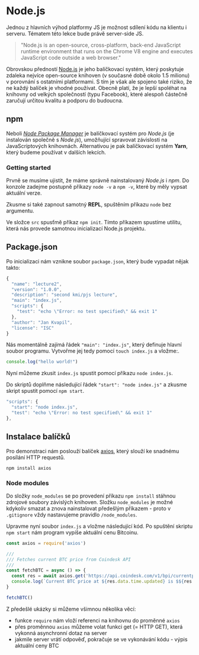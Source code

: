 # Node.js

Jednou z hlavních výhod platformy JS je možnost sdílení kódu na klientu i serveru. Tématem této lekce bude právě server-side JS.

> "Node.js is an open-source, cross-platform, back-end JavaScript runtime environment that runs on the Chrome V8 engine and executes JavaScript code outside a web browser."

Obrovskou předností [Node.js](https://nodejs.org/en/) je jeho balíčkovací systém, který poskytuje zdaleka nejvíce open-source knihoven (v současné době okolo 1.5 milionu) v porovnání s ostatními platformami. S tím je však ale spojeno také riziko, že ne každý balíček je vhodné používat. Obecně platí, že je lepší spoléhat na knihovny od velkých společností (typu Facebook), které alespoň částečně zaručují určitou kvalitu a podporu do budoucna.

## npm

Neboli [*Node Package Manager*](https://www.npmjs.com/) je balíčkovací systém pro *Node.js* (je instalován společně s *Node.js*), umožňující spravovat závislosti na JavaScriptových knihovnách. Alternativou je pak balíčkovací systém **Yarn**, který budeme používat v dalších lekcích.

### Getting started

Prvně se musíme ujistit, že máme správně nainstalovaný *Node.js* i *npm*. Do konzole zadejme postupně příkazy `node -v` a `npm -v`, které by měly vypsat aktuální verze.

Zkusme si také zapnout samotný **REPL**, spuštěním příkazu `node` bez argumentu.

Ve složce `src` spusťmě příkaz `npm init`. Tímto příkazem spustíme utilitu, která nás provede samotnou inicializací Node.js projektu.

## Package.json

Po inicializaci nám vznikne soubor `package.json`, který bude vypadat nějak takto:

```javascript
{
  "name": "lecture2",
  "version": "1.0.0",
  "description": "second kmi/pjs lecture",
  "main": "index.js",
  "scripts": {
    "test": "echo \"Error: no test specified\" && exit 1"
  },
  "author": "Jan Kvapil",
  "license": "ISC"
}
```

Nás momentálně zajímá řádek `"main": "index.js"`, který definuje hlavní soubor programu. Vytvořme jej tedy pomocí `touch index.js` a vložme:.

```javascript
console.log("hello world!")
```

Nyní můžeme zkusit `index.js` spustit pomocí příkazu `node index.js`.

Do skriptů doplňme následující řádek `"start": "node index.js"` a zkusme skript spustit pomocí `npm start`.

```javascript
"scripts": {
  "start": "node index.js",
  "test": "echo \"Error: no test specified\" && exit 1"
},
```
## Instalace balíčků

Pro demonstraci nám poslouží balíček [axios](https://www.npmjs.com/package/axios), který slouží ke snadnému posílání HTTP requestů.

```
npm install axios
```

### Node modules

Do složky `node_modules` se po provedení příkazu `npm install` stáhnou zdrojové soubory závislých knihoven. Složku `node_modules` je možné kdykoliv smazat a znova nainstalovat předešlým příkazem - proto v `.gitignore` vždy nastavujeme pravidlo `/node_modules`.

Upravme nyní soubor `index.js` a vložme následující kód. Po spuštění skriptu `npm start` nám program vypíše aktuální cenu Bitcoinu.

```javascript
const axios = require('axios')

///
/// Fetches current BTC price from Coindesk API
/// 
const fetchBTC = async () => {
  const res = await axios.get('https://api.coindesk.com/v1/bpi/currentprice/btc.json')
  console.log(`Current BTC price at ${res.data.time.updated} is $${res.data.bpi.USD.rate}.`)
}

fetchBTC()
```
Z předešlé ukázky si můžeme všimnou několika věcí: 

* funkce `require` nám vloží referenci na knihovnu do proměnné `axios`
* přes proměnnou `axios` můžeme volat funkci get (= HTTP GET), která vykonná asynchronní dotaz na server
* jakmile server vrátí odpověď, pokračuje se ve vykonávání kódu - výpis aktuální ceny BTC

